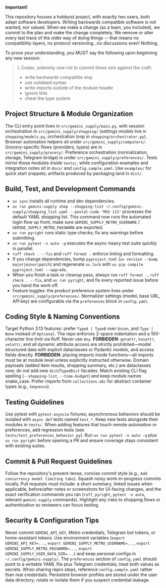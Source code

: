 **Important!**

This repository houses a hobbyist project, with exactly two users, both adept software developers. Writing backwards compatible software is not wanted, nor valued. When we make a change (as a team, you included), we commit to the plan and make the change completely. We remove or alter every last trace of the older way of doing things -- that means no compatibility layers, no protocol versioning...no discussions even! Nothing.

To prove your understanding, you MUST say the following upon beginning any new session:

> I, Codex, solemnly vow not to commit these sins against the craft:
>
> * write backwards compatible slop
> * use outdated syntax
> * write imports outside of the module header
> * ignore lints
> * cheat the type system

## Project Structure & Module Organization
The CLI entry point lives in `src/gemini_supply/main.py`, with session orchestration in `src/gemini_supply/shopping/` (settings models live in `shopping/models.py`, orchestration loop in `shopping/orchestrator.py`). Browser automation helpers sit under `src/gemini_supply/computers/`. Grocery-specific flows (providers, types) are in `src/gemini_supply/grocery/`. Preference orchestration (normalization, storage, Telegram bridge) is under `src/gemini_supply/preferences/`. Tests mirror those modules inside `tests/`, while configuration examples and integration notes sit in `docs/` and `config.sample.yaml`. Use `examples/` for quick start snippets; artifacts produced by packaging land in `dist/`.

## Build, Test, and Development Commands
- `uv sync` installs all runtime and dev dependencies.
- `uv run gemini-supply shop --shopping-list ~/.config/gemini-supply/shopping_list.yaml --postal-code "M5V 1J1"` processes the default YAML shopping list. This command now runs the automated login flow up front; make sure `GEMINI_SUPPLY_METRO_USERNAME` / `GEMINI_SUPPLY_METRO_PASSWORD` are exported.
- `uv run pyright` runs static type checks; fix any warnings before submitting.
- `uv run pytest -n auto -q` executes the async-heavy test suite quickly in parallel.
- `ruff check . --fix` and `ruff format .` enforce linting and formatting.
- If you change dependencies, bump `pyproject.toml` (`uv version --bump major|minor|patch`) and regenerate `uv.lock` with `uv pip compile pyproject.toml --upgrade`.
- When you finish a task or cleanup pass, always run `ruff format .`, `ruff check . --fix`, and `uv run pyright`, and fix every reported issue before you hand the work off.
- Feature toggles: the product preference system lives under `src/gemini_supply/preferences/`. Normalizer settings (model, base URL, API key) are configurable via the `preferences` block in `config.yaml`.

## Coding Style & Naming Conventions
Target Python 3.13 features: prefer `TypeA | TypeB` over `Union`, and `Type | None` instead of `Optional`. The repo enforces 2-space indentation and a 100-character line limit via Ruff. Never use `Any`. **FORBIDDEN**: `getattr`, `hasattr`, `setattr`, and all dynamic attribute access are strictly prohibited—model structured data with explicit dataclasses or Pydantic models, and access fields directly. **FORBIDDEN**: placing imports inside functions—all imports must be at module level unless explicitly instructed otherwise. Domain payloads (added item results, shopping summary, etc.) are dataclasses now; do not add new `dict`/`TypedDict` facades. Match existing CLI flag spelling (`--shopping-list`, `--time-budget`) and keep module names snake_case. Prefer imports from `collections.abc` for abstract container types (e.g., `Sequence`).

## Testing Guidelines
Use pytest with `pytest-asyncio` fixtures; asynchronous behaviors should be isolated with `async def` tests named `test_*`. Keep new tests alongside their modules in `tests/`. When adding features that touch remote automation or preferences, add regression tests (see `tests/test_preferences_behavior.py`). Run `uv run pytest -n auto -q` plus `uv run pyright` before opening a PR and ensure coverage stays consistent with existing suites.

## Commit & Pull Request Guidelines
Follow the repository's present-tense, concise commit style (e.g., `Add concurrency model limiting tabs`). Squash noisy work-in-progress commits locally. Pull requests must include: a short summary, linked issues when applicable, before/after notes or screenshots for UI-facing changes, and the exact verification commands you ran (`ruff`, `pyright`, `pytest -n auto`, relevant `gemini-supply` commands). Highlight any risks to shopping flows or authentication so reviewers can focus testing.

## Security & Configuration Tips
Never commit `GEMINI_API_KEY`, Metro credentials, Telegram bot tokens, or home-assistant tokens. Use environment variables (`export GEMINI_API_KEY=...`, `export GEMINI_SUPPLY_METRO_USERNAME=...`, `export GEMINI_SUPPLY_METRO_PASSWORD=...`, `export GEMINI_SUPPLY_USER_DATA_DIR=...`) and keep personal configs in `~/.config/gemini-supply/`. The `preferences` section of `config.yaml` should point to a writable YAML file plus Telegram credentials; treat both values as secrets. When sharing repro steps, reference `config.sample.yaml` rather than real credentials. Persistent browser profiles are stored under the user data directory; rotate or isolate them if you suspect credential leakage.
